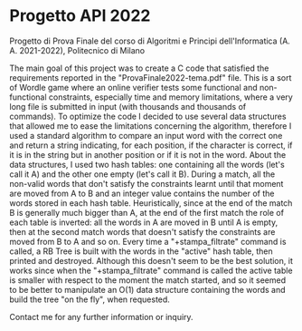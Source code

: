 # Progetto API 2022
Progetto di Prova Finale del corso di Algoritmi e Principi dell'Informatica (A. A. 2021-2022), Politecnico di Milano

The main goal of this project was to create a C code that satisfied the requirements reported in the "ProvaFinale2022-tema.pdf" file. This is a sort of Wordle game where an online verifier tests some functional and non-functional constraints, especially time and memory limitations, where a very long file is submitted in input (with thousands and thousands of commands).
To optimize the code I decided to use several data structures that allowed me to ease the limitations concerning the algorithm, therefore I used a standard algorithm to compare an input word with the correct one and return a string indicating, for each position, if the character is correct, if it is in the string but in another position or if it is not in the word.
About the data structures, I used two hash tables: one containing all the words (let's call it A) and the other one empty (let's call it B). During a match, all the non-valid words that don't satisfy the constraints learnt until that moment are moved from A to B and an integer value contains the number of the words stored in each hash table. Heuristically, since at the end of the match B is generally much bigger than A, at the end of the first match the role of each table is inverted: all the words in A are moved in B until A is empty, then at the second match words that doesn't satisfy the constraints are moved from B to A and so on.
Every time a "+stampa_filtrate" command is called, a RB Tree is built with the words in the "active" hash table, then printed and destroyed. Although this doesn't seem to be the best solution, it works since when the "+stampa_filtrate" command is called the active table is smaller with respect to the moment the match started, and so it seemed to be better to manipulate an O(1) data structure containing the words and build the tree "on the fly", when requested.

Contact me for any further information or inquiry.
